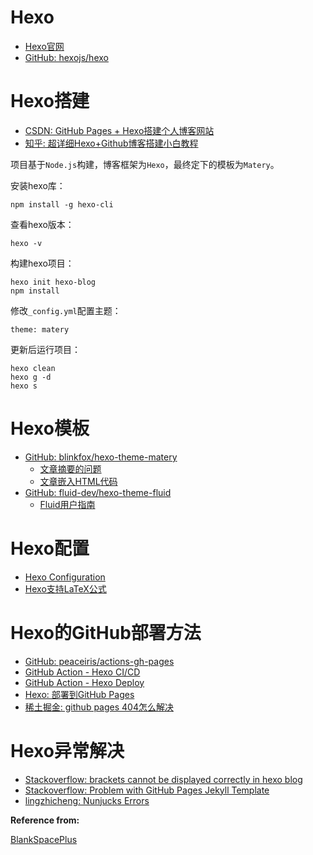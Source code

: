# Hexo

- [Hexo官网](https://hexo.io/zh-cn/)
- [GitHub: hexojs/hexo](https://github.com/hexojs/hexo)

# Hexo搭建

- [CSDN: GitHub Pages + Hexo搭建个人博客网站](https://blog.csdn.net/yaorongke/article/details/119089190)
- [知乎: 超详细Hexo+Github博客搭建小白教程](https://zhuanlan.zhihu.com/p/35668237)

项目基于`Node.js`构建，博客框架为`Hexo`，最终定下的模板为`Matery`。

安装hexo库：

```shell
npm install -g hexo-cli
```

查看hexo版本：

```shell
hexo -v
```

构建hexo项目：

```shell
hexo init hexo-blog
npm install
```

修改`_config.yml`配置主题：

```shell
theme: matery
```

更新后运行项目：

```shell
hexo clean
hexo g -d
hexo s
```

# Hexo模板

- [GitHub: blinkfox/hexo-theme-matery](https://github.com/blinkfox/hexo-theme-matery)
  - [文章摘要的问题](https://github.com/blinkfox/hexo-theme-matery/issues/99)
  - [文章嵌入HTML代码](https://github.com/hexojs/hexo/issues/1692)
- [GitHub: fluid-dev/hexo-theme-fluid](https://github.com/fluid-dev/hexo-theme-fluid)
  - [Fluid用户指南](https://hexo.fluid-dev.com/docs/guide)

# Hexo配置

- [Hexo Configuration](https://hexo.io/zh-cn/docs/configuration.html)
- [Hexo支持LaTeX公式](https://blog.xiangfa.org/2020/09/let-hexo-support-latex-formulas/)

# Hexo的GitHub部署方法

- [GitHub: peaceiris/actions-gh-pages](https://github.com/peaceiris/actions-gh-pages)
- [GitHub Action - Hexo CI/CD](https://github.com/marketplace/actions/hexo-action)
- [GitHub Action - Hexo Deploy](https://github.com/marketplace/actions/hexo-deploy)
- [Hexo: 部署到GitHub Pages](https://hexo.io/docs/github-pages.html)
- [稀土掘金: github pages 404怎么解决](https://juejin.cn/s/github%20pages%20404%E6%80%8E%E4%B9%88%E8%A7%A3%E5%86%B3)

# Hexo异常解决

- [Stackoverflow: brackets cannot be displayed correctly in hexo blog](https://stackoverflow.com/questions/63476271/brackets-cannot-be-displayed-correctly-in-hexo-blog)
- [Stackoverflow: Problem with GitHub Pages Jekyll Template](https://stackoverflow.com/questions/75212400/problem-with-github-pages-jekyll-template)
- [lingzhicheng: Nunjucks Errors](https://www.lingzhicheng.cn/2021/08/26/NunjucksErrors/)



**Reference from:**

[BlankSpacePlus](https://github.com/BlankSpacePlus/blankspaceplus.github.io)

